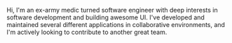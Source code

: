 Hi, I'm an ex-army medic turned software engineer with deep interests in software development and building awesome UI. I've developed and maintained several different applications in collaborative environments, and I'm actively looking to contribute to another great team.